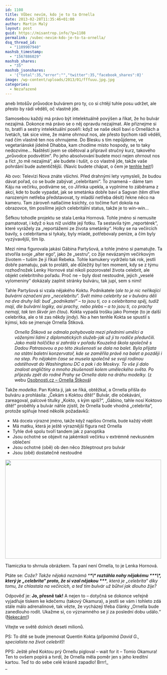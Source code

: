```yaml
---
id: 1108
title: Vůbec nevím, kdo je to ta Ornella
date: 2013-02-28T11:35:46+01:00
author: Martin Malý
layout: post
guid: https://misantrop.info/?p=1108
permalink: /vubec-nevim-kdo-je-to-ta-ornella/
dsq_thread_id:
  - "1109907940"
mashsb_timestamp:
  - "1567886029"
mashsb_shares:
  - "35"
mashsb_jsonshares:
  - '{"total":35,"error":"","twitter":35,"facebook_shares":0}'
image: /wp-content/uploads/2013/01/fffuuu.jpg.jpg
categories:
  - Nezařazené
---
```

aneb Intošův průvodce bulvárem pro ty, co si chtějí tuhle posu udržet, ale přesto by rádi věděli, oč vlastně jde.

<!--more-->

Samosebou každý má právo být intelektuálně povýšen a říkat, že ho bulvár nezajímá. Dokonce má právo se o něj opravdu nezajímat. Ale přiznejme si to, bratři a sestry intelektuální poséři: když se naše okolí baví o Ornellách a Ivetách, tak sice víme, že máme ohrnout nos, ale přesto bychom rádi věděli, nad čím vlastně ten nos ohrnujeme. Do Blesku s tím nepůjdeme, ve vegetariánské jídelně Dhabba, kam chodíme místo hospody, se to taky nedozvíme&#8230; Naštěstí jsem se obětoval a připravil stručný kurz, takového &#8222;průvodce podsvětím&#8220;. Po jeho absolvování budete moci nejen ohrnout nos a říct &#8222;to mě nezajímá&#8220;, ale budete i tušit, o co vlastně jde, takže vaše pohrdání bude autentičtější. (Navíc budete chápat, o čem je [tenhle hejt](https://www.1000vecicomeserou.cz/539-kauza-ornella-stikova/)!)

Ab ovo: Televizi Nova znáte všichni. Před drahnými lety vymysleli, že budou dávat pořad, co se bude zabývat &#8222;celebritami&#8220;. To znamená &#8211; dáme tam Káju na večírku, podíváme se, co Jiřinka upekla, a vyplníme to záběrama z akcí, kde to bude vypadat, jak se smetánka dobře baví a Sagvan (těm dříve narozeným netřeba představovat, ty mladší netřeba děsit) řekne něco na kameru. Tam zároveň natlačíme ksichty, co točíme furt dokola na obrazovce, tím posílíme jejich celebritální status, takže je to win-win&#8230;

Šéfkou tohodle projektu se stala Lenka Hornová. Tohle jméno si nemusíte pamatovat, i když o kus níž uvidíte její fotku. Ta sestavila tým &#8222;reportérek&#8220;, které vyrážely za &#8222;reportážemi ze života smetánky&#8220;. Holky se na večírcích bavily, s celebritama si tykaly, byly mladé, potřebovaly peníze, a čím byly vyzývavější, tím líp.

Mezi nima figurovala jakási Gábina Partyšová, a tohle jméno si pamatujte. Ta stvořila svoje &#8222;alter ego&#8220;, jako že &#8222;sestru&#8220;, co žije nevázaným večírkovým životem &#8211; tuším že jí říkali Rebeka. Tohle kamukery vydrželo tak rok, jestli dobře pamatuju, pak to prolátli, ale důležitý byl ten moment, kdy se z týmu rozhoďnožek Lenky Hornové stal nikoli pozorovatel života celebrit, ale objekt celebritního pořadu. Proč ne &#8211; byly dost nestoudné, jejich &#8222;veselé vylomeniny&#8220; dokázaly zaplnit stránky bulváru, tak jupí, sem s nimi!

Tahle Partyšová si vzala nějakého Koktu. Podnikatele (_ale to je nic neříkající bulvární označení pro &#8222;necelebritu&#8220;. Svět mimo celebrity se v bulváru dělí na dva druhy lidí: buď &#8222;podnikatel&#8220; &#8211; to jsou ti, co s celebritama spěj, tudíž mají, dle bulvární logiky, asi prachy, nebo plebs &#8211; a to jsou ti, co prachy nemají, tak ten škvár jen čtou_). Kokta vypadá trošku jako Pomeje (to je další celebritka, ale o té zas někdy jindy). No a hen tenhle Kokta se spustil s kýmsi, kdo se jmenuje Ornella Štiková.

<p style="padding-left: 30px;">
  <em>Ornella Štiková se odmala pohybovala mezi předními umělci a váženými lidmi z diplomatických služeb-jak už jí to rodiče předurčili. Jako malá holčička si zahrála v pořadu Kouzelná škola společně s Dadou Patrasovou a po této zkušenosti se dala na balet. Byla přijata na státní baletní konzervatoř, kde se zaměřila právě na balet a později i na step. Po nějakém čase se musela společně se svojí rodinou odstěhovat do Washingtonu DC a pak i do Moskvy. To vše jí dalo znalost angličtiny a mnoho zkušeností kolem uměleckého světa. Po příjezdu zpět do rodné Prahy se Ornella dala na dráhu modelky. </em>(z webu <a href="https://www.osobnosti.cz/ornella-stikova.php">Osobnosti.cz &#8211; Ornella Štiková</a>)
</p>

Takže _modelka_. Pan Kokta ji, jak se říká, obtěžkal, a Ornella přišla do bulváru a prohlásila: &#8222;Čekám s Koktou dítě!&#8220; Bulvár, dle očekávání, zareagoval, palcové titulky &#8222;Kokto, s kým spíš?&#8220;, &#8222;Gábino, tahle nosí Koktovo dítě!&#8220; proběhly a bulvár náhle zjistil, že Ornella bude vhodná &#8222;celebrita&#8220;, protože splňuje hned několik požadavků:

  * <span style="font-size: 13px;">Má docela výrazné jméno, takže když napíšou Ornella, bude každý vědět</span>
  * Má matku, která je ještě výraznější figura než Ornella
  * Tyhle dvě spolu tvoří tandem jak z panoptika
  * Jsou ochotné se objevit na jakémkoli večírku v extrémně nevkusném oblečení
  * Jsou ochotné (obě) ob den něco žbleptnout pro bulvár
  * Jsou (obě) dostatečně nestoudné

<div id="attachment_1117" style="width: 510px" class="wp-caption aligncenter">
  <a href="https://misantrop.info/wp-content/uploads/2013/02/BEMXcgrCIAAdB-F.jpg"><img aria-describedby="caption-attachment-1117" class="size-medium wp-image-1117" src="https://misantrop.info/wp-content/uploads/2013/02/BEMXcgrCIAAdB-F-500x316.jpg" alt="" width="500" height="316" srcset="https://misantrop.info/wp-content/uploads/2013/02/BEMXcgrCIAAdB-F-500x316.jpg 500w, https://misantrop.info/wp-content/uploads/2013/02/BEMXcgrCIAAdB-F-200x126.jpg 200w, https://misantrop.info/wp-content/uploads/2013/02/BEMXcgrCIAAdB-F.jpg 652w" sizes="(max-width: 500px) 100vw, 500px" /></a>
  
  <p id="caption-attachment-1117" class="wp-caption-text">
    Tlamiczka to shrnula obrázkem. Ta paní není Ornella, to je Lenka Hornová.
  </p>
</div>

Ptáte se: _Cože? Takže nějaká neznámá \***\*\\*\* roztáhla nohy nějakému \*\*\*\\*\*, který je &#8222;celebrita&#8220; proto, že si vzal nějakou \*\*\***, která je &#8222;celebrita&#8220; díky tomu, že chlastala na večírcích, a teď tím bulvár už bůhví jak dlouho žije?_

Odpověď je: **Jo, přesně tak!** A nejen to &#8211; dotyčná se dokonce veřejně vyjadřuje tiskem ke kdečemu (takový Okamura), a jestli se vám i tohleto zdá stále málo adrenalinové, tak vězte, že vycházejí třeba články &#8222;Ornella bude zanedlouho rodit. Ukažme si, co významného se jí za poslední dobu událo.&#8220; ([Nekecám!](https://magazin.osobnosti.cz/vyznamne-okamziky-ornelly-stikove-ktera-bude-zanedlouho-rodit-209257))

Vítejte ve světě dolních deseti milionů.

PS: To dítě se bude jmenovat Quentin Kokta (_připomíná David G., specialista na život celebrit_)!

PPS: Ještě před Koktou prý Ornellu pigloval &#8211; wait for it &#8211; Tomio Okamura! Ten to ovšem popírá a tvrdí, že Ornella měla poměr jen s jeho kreditní kartou. Teď to do sebe celé krásně zapadlo! Brrr!_  
_